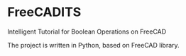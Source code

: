 # FreeCADITS
Intelligent Tutorial for Boolean Operations on FreeCAD

The project is written in Python, based on FreeCAD library.
